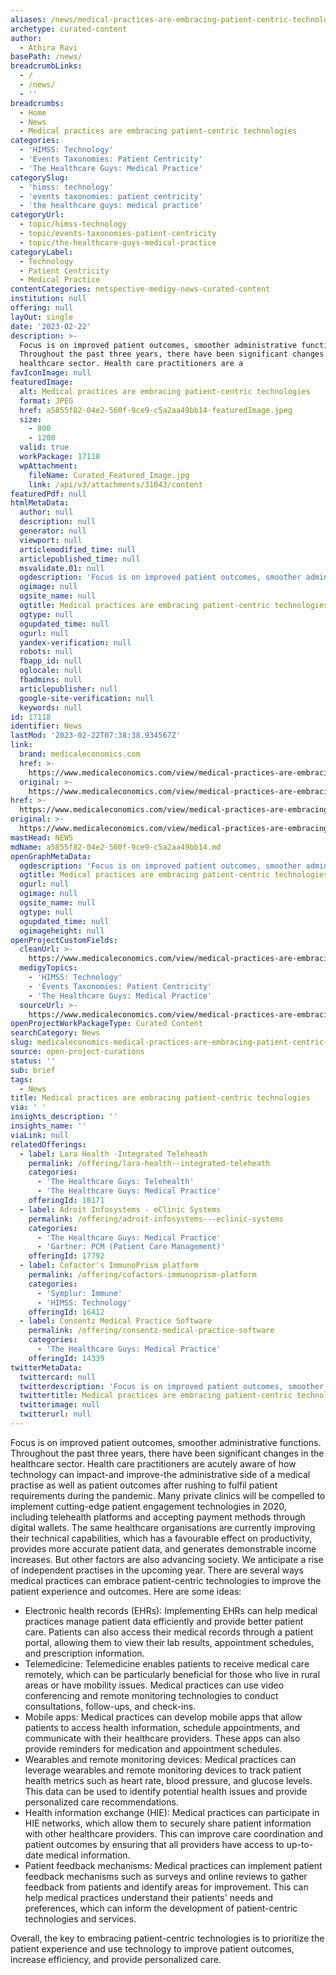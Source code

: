 ```yaml
---
aliases: /news/medical-practices-are-embracing-patient-centric-technologies
archetype: curated-content
author:
  - Athira Ravi
basePath: /news/
breadcrumbLinks:
  - /
  - /news/
  - ''
breadcrumbs:
  - Home
  - News
  - Medical practices are embracing patient-centric technologies
categories:
  - 'HIMSS: Technology'
  - 'Events Taxonomies: Patient Centricity'
  - 'The Healthcare Guys: Medical Practice'
categorySlug:
  - 'himss: technology'
  - 'events taxonomies: patient centricity'
  - 'the healthcare guys: medical practice'
categoryUrl:
  - topic/himss-technology
  - topic/events-taxonomies-patient-centricity
  - topic/the-healthcare-guys-medical-practice
categoryLabel:
  - Technology
  - Patient Centricity
  - Medical Practice
contentCategories: netspective-medigy-news-curated-content
institution: null
offering: null
layOut: single
date: '2023-02-22'
description: >-
  Focus is on improved patient outcomes, smoother administrative functions.
  Throughout the past three years, there have been significant changes in the
  healthcare sector. Health care practitioners are a
favIconImage: null
featuredImage:
  alt: Medical practices are embracing patient-centric technologies
  format: JPEG
  href: a5855f82-04e2-560f-9ce9-c5a2aa49bb14-featuredImage.jpeg
  size:
    - 800
    - 1200
  valid: true
  workPackage: 17118
  wpAttachment:
    fileName: Curated_Featured_Image.jpg
    link: /api/v3/attachments/31043/content
featuredPdf: null
htmlMetaData:
  author: null
  description: null
  generator: null
  viewport: null
  articlemodified_time: null
  articlepublished_time: null
  msvalidate.01: null
  ogdescription: 'Focus is on improved patient outcomes, smoother administrative functions'
  ogimage: null
  ogsite_name: null
  ogtitle: Medical practices are embracing patient-centric technologies
  ogtype: null
  ogupdated_time: null
  ogurl: null
  yandex-verification: null
  robots: null
  fbapp_id: null
  oglocale: null
  fbadmins: null
  articlepublisher: null
  google-site-verification: null
  keywords: null
id: 17118
identifier: News
lastMod: '2023-02-22T07:38:38.934567Z'
link:
  brand: medicaleconomics.com
  href: >-
    https://www.medicaleconomics.com/view/medical-practices-are-embracing-patient-centric-technologies
  original: >-
    https://www.medicaleconomics.com/view/medical-practices-are-embracing-patient-centric-technologies
href: >-
  https://www.medicaleconomics.com/view/medical-practices-are-embracing-patient-centric-technologies
original: >-
  https://www.medicaleconomics.com/view/medical-practices-are-embracing-patient-centric-technologies
mastHead: NEWS
mdName: a5855f82-04e2-560f-9ce9-c5a2aa49bb14.md
openGraphMetaData:
  ogdescription: 'Focus is on improved patient outcomes, smoother administrative functions'
  ogtitle: Medical practices are embracing patient-centric technologies
  ogurl: null
  ogimage: null
  ogsite_name: null
  ogtype: null
  ogupdated_time: null
  ogimageheight: null
openProjectCustomFields:
  cleanUrl: >-
    https://www.medicaleconomics.com/view/medical-practices-are-embracing-patient-centric-technologies
  medigyTopics:
    - 'HIMSS: Technology'
    - 'Events Taxonomies: Patient Centricity'
    - 'The Healthcare Guys: Medical Practice'
  sourceUrl: >-
    https://www.medicaleconomics.com/view/medical-practices-are-embracing-patient-centric-technologies
openProjectWorkPackageType: Curated Content
searchCategory: News
slug: medicaleconomics-medical-practices-are-embracing-patient-centric-technologies
source: open-project-curations
status: ''
sub: brief
tags:
  - News
title: Medical practices are embracing patient-centric technologies
via: ' '
insights_description: ''
insights_name: ''
viaLink: null
relatedOfferings:
  - label: Lara Health -Integrated Teleheath
    permalink: /offering/lara-health--integrated-teleheath
    categories:
      - 'The Healthcare Guys: Telehealth'
      - 'The Healthcare Guys: Medical Practice'
    offeringId: 18171
  - label: Adroit Infosystems - eClinic Systems
    permalink: /offering/adroit-infosystems---eclinic-systems
    categories:
      - 'The Healthcare Guys: Medical Practice'
      - 'Gartner: PCM (Patient Care Management)'
    offeringId: 17792
  - label: Cofactor's ImmunoPrism platform
    permalink: /offering/cofactors-immunoprism-platform
    categories:
      - 'Symplur: Immune'
      - 'HIMSS: Technology'
    offeringId: 16412
  - label: Consentz Medical Practice Software
    permalink: /offering/consentz-medical-practice-software
    categories:
      - 'The Healthcare Guys: Medical Practice'
    offeringId: 14339
twitterMetaData:
  twittercard: null
  twitterdescription: 'Focus is on improved patient outcomes, smoother administrative functions'
  twittertitle: Medical practices are embracing patient-centric technologies
  twitterimage: null
  twitterurl: null
---
```

<p>Focus is on improved patient outcomes, smoother administrative functions. Throughout the past three years, there have been significant changes in the healthcare sector. Health care practitioners are acutely aware of how technology can impact-and improve-the administrative side of a medical practise as well as patient outcomes after rushing to fulfil patient requirements during the pandemic. Many private clinics will be compelled to implement cutting-edge patient engagement technologies in 2020, including telehealth platforms and accepting payment methods through digital wallets. The same healthcare organisations are currently improving their technical capabilities, which has a favourable effect on productivity, provides more accurate patient data, and generates demonstrable income increases. But other factors are also advancing society. We anticipate a rise of independent practises in the upcoming year. There are several ways medical practices can embrace patient-centric technologies to improve the patient experience and outcomes. Here are some ideas:</p><ul><li>Electronic health records (EHRs): Implementing EHRs can help medical practices manage patient data efficiently and provide better patient care. Patients can also access their medical records through a patient portal, allowing them to view their lab results, appointment schedules, and prescription information.</li><li>Telemedicine: Telemedicine enables patients to receive medical care remotely, which can be particularly beneficial for those who live in rural areas or have mobility issues. Medical practices can use video conferencing and remote monitoring technologies to conduct consultations, follow-ups, and check-ins.</li><li>Mobile apps: Medical practices can develop mobile apps that allow patients to access health information, schedule appointments, and communicate with their healthcare providers. These apps can also provide reminders for medication and appointment schedules.</li><li>Wearables and remote monitoring devices: Medical practices can leverage wearables and remote monitoring devices to track patient health metrics such as heart rate, blood pressure, and glucose levels. This data can be used to identify potential health issues and provide personalized care recommendations.</li><li>Health information exchange (HIE): Medical practices can participate in HIE networks, which allow them to securely share patient information with other healthcare providers. This can improve care coordination and patient outcomes by ensuring that all providers have access to up-to-date medical information.</li><li>Patient feedback mechanisms: Medical practices can implement patient feedback mechanisms such as surveys and online reviews to gather feedback from patients and identify areas for improvement. This can help medical practices understand their patients' needs and preferences, which can inform the development of patient-centric technologies and services.</li></ul><p>Overall, the key to embracing patient-centric technologies is to prioritize the patient experience and use technology to improve patient outcomes, increase efficiency, and provide personalized care.</p>